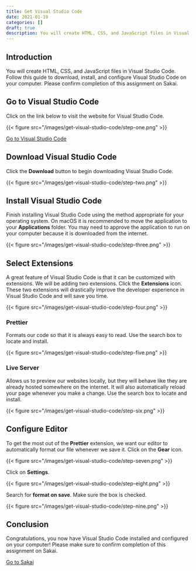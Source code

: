 ```yaml
---
title: Get Visual Studio Code
date: 2021-01-19
categories: []
draft: true
description: You will create HTML, CSS, and JavaScript files in Visual Studio Code. Follow this guide to download, install, and configure Visual Studio Code on your computer. Please confirm completion of this assignment on Sakai.
---
```


## Introduction

You will create HTML, CSS, and JavaScript files in Visual Studio Code. Follow this guide to download, install, and configure Visual Studio Code on your computer. Please confirm completion of this assignment on Sakai.

## Go to Visual Studio Code

Click on the link below to visit the website for Visual Studio Code.

{{< figure src="/images/get-visual-studio-code/step-one.png" >}}

[Go to Visual Studio Code](https://code.visualstudio.com/)

## Download Visual Studio Code

Click the **Download** button to begin downloading Visual Studio Code.

{{< figure src="/images/get-visual-studio-code/step-two.png" >}}

## Install Visual Studio Code

Finish installing Visual Studio Code using the method appropriate for your operating system. On macOS it is recommended to move the application to your **Applications** folder. You may need to approve the application to run on your computer because it is downloaded from the internet.

{{< figure src="/images/get-visual-studio-code/step-three.png" >}}

## Select Extensions

A great feature of Visual Studio Code is that it can be customized with extensions. We will be adding two extensions. Click the **Extensions** icon. These two extensions will drastically improve the developer experience in Visual Studio Code and will save you time.

{{< figure src="/images/get-visual-studio-code/step-four.png" >}}

### Prettier

Formats our code so that it is always easy to read. Use the search box to locate and install.

{{< figure src="/images/get-visual-studio-code/step-five.png" >}}

### Live Server

Allows us to preview our websites locally, but they will behave like they are already hosted somewhere on the internet. It will also automatically reload your page whenever you make a change. Use the search box to locate and install.

{{< figure src="/images/get-visual-studio-code/step-six.png" >}}

## Configure Editor

To get the most out of the **Prettier** extension, we want our editor to automatically format our file whenever we save it. Click on the **Gear** icon.

{{< figure src="/images/get-visual-studio-code/step-seven.png" >}}

Click on **Settings**.

{{< figure src="/images/get-visual-studio-code/step-eight.png" >}}

Search for **format on save**. Make sure the box is checked.

{{< figure src="/images/get-visual-studio-code/step-nine.png" >}}

## Conclusion

Congratulations, you now have Visual Studio Code installed and configured on your computer! Please make sure to confirm completion of this assignment on Sakai.

[Go to Sakai](https://sakai.unc.edu)
